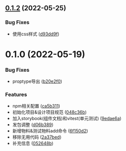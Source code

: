 ## [0.1.2](https://github.com/xxf1996/carverry-material/compare/v0.1.1...v0.1.2) (2022-05-25)


### Bug Fixes

* 使用css样式 ([d93dd9f](https://github.com/xxf1996/carverry-material/commit/d93dd9f54aad5b3dee29b16b810edd290c491900))



# 0.1.0 (2022-05-19)


### Bug Fixes

* proptype导出 ([b20e2f0](https://github.com/xxf1996/carverry-material/commit/b20e2f031da04e87bd02d55ecda1d5c72af832c8))


### Features

* npm相关配置 ([ca5b311](https://github.com/xxf1996/carverry-material/commit/ca5b31187c40264c8a6fc1ed0c2cb92a85577d3f))
* 初始化项目&设计项目规范 ([048c36b](https://github.com/xxf1996/carverry-material/commit/048c36bddac652327cb2346d617e60478907ee77))
* 加入storybook(组件文档)和vitest(单元测试) ([9edae6a](https://github.com/xxf1996/carverry-material/commit/9edae6a5b6e78571ac7479ab0359ad5e2c3f2624))
* 发包调整 ([d06b389](https://github.com/xxf1996/carverry-material/commit/d06b38948181f584a170eef582dcf183d441b1d6))
* 新增物料&测试物料add命令 ([6f150d2](https://github.com/xxf1996/carverry-material/commit/6f150d2f6b4070bb0a7c7cc0a719062cfd8caff0))
* 移除无用代码 ([2a37bed](https://github.com/xxf1996/carverry-material/commit/2a37bedebc173e9e0be4088cb75e95b7e788e86f))
* 补充信息 ([052648b](https://github.com/xxf1996/carverry-material/commit/052648b43cf97ec6370044ce91448c977409a0b5))



